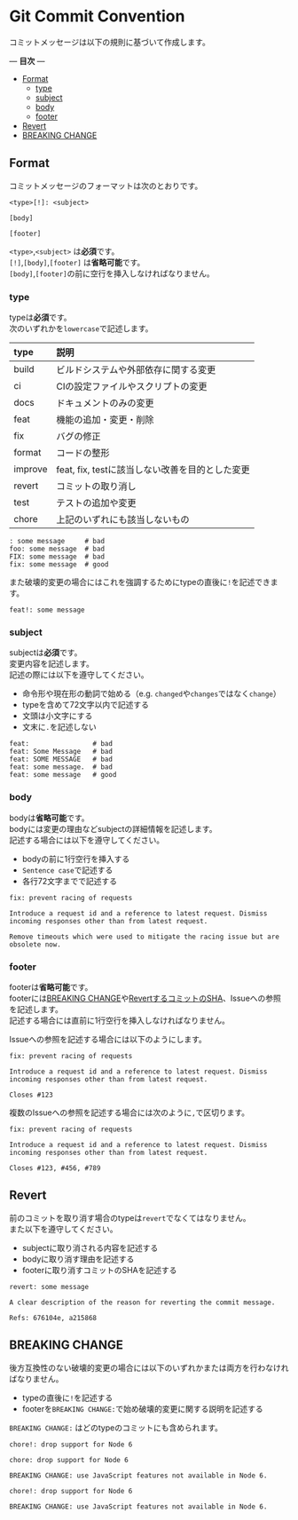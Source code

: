 # Git Commit Convention

コミットメッセージは以下の規則に基づいて作成します。  

— **目次** —

- [Format](#format)
  - [type](#type)
  - [subject](#subject)
  - [body](#body)
  - [footer](#footer)
- [Revert](#revert)
- [BREAKING CHANGE](#breaking-change)

## Format

コミットメッセージのフォーマットは次のとおりです。

```example
<type>[!]: <subject>

[body]

[footer]
```

`<type>`,`<subject>` は**必須**です。  
`[!]`,`[body]`,`[footer]` は**省略可能**です。  
`[body]`,`[footer]`の前に空行を挿入しなければなりません。  

### type

typeは**必須**です。  
次のいずれかを`lowercase`で記述します。  

| type    | 説明                                            |
| :------ | :---------------------------------------------- |
| build   | ビルドシステムや外部依存に関する変更            |
| ci      | CIの設定ファイルやスクリプトの変更              |
| docs    | ドキュメントのみの変更                          |
| feat    | 機能の追加・変更・削除                          |
| fix     | バグの修正                                      |
| format  | コードの整形                                    |
| improve | feat, fix, testに該当しない改善を目的とした変更 |
| revert  | コミットの取り消し                              |
| test    | テストの追加や変更                              |
| chore   | 上記のいずれにも該当しないもの                  |

```example
: some message     # bad
foo: some message  # bad
FIX: some message  # bad
fix: some message  # good
```

また破壊的変更の場合にはこれを強調するためにtypeの直後に`!`を記述できます。  

```example
feat!: some message
```

### subject

subjectは**必須**です。  
変更内容を記述します。  
記述の際には以下を遵守してください。  

- 命令形や現在形の動詞で始める（e.g. `changed`や`changes`ではなく`change`）
- typeを含めて72文字以内で記述する
- 文頭は小文字にする
- 文末に`.`を記述しない

```example
feat:                # bad
feat: Some Message   # bad
feat: SOME MESSAGE   # bad
feat: some message.  # bad
feat: some message   # good
```

### body

bodyは**省略可能**です。  
bodyには変更の理由などsubjectの詳細情報を記述します。  
記述する場合には以下を遵守してください。  

- bodyの前に1行空行を挿入する
- `Sentence case`で記述する
- 各行72文字までで記述する

```example
fix: prevent racing of requests

Introduce a request id and a reference to latest request. Dismiss
incoming responses other than from latest request.

Remove timeouts which were used to mitigate the racing issue but are
obsolete now.
```

### footer

footerは**省略可能**です。  
footerには[BREAKING CHANGE](#breaking-change)や[RevertするコミットのSHA](#revert)、Issueへの参照を記述します。  
記述する場合には直前に1行空行を挿入しなければなりません。  

Issueへの参照を記述する場合には以下のようにします。  

```example
fix: prevent racing of requests

Introduce a request id and a reference to latest request. Dismiss
incoming responses other than from latest request.

Closes #123
```

複数のIssueへの参照を記述する場合には次のように`,`で区切ります。  

```example
fix: prevent racing of requests

Introduce a request id and a reference to latest request. Dismiss
incoming responses other than from latest request.

Closes #123, #456, #789
```

## Revert

前のコミットを取り消す場合のtypeは`revert`でなくてはなりません。  
また以下を遵守してください。  

- subjectに取り消される内容を記述する
- bodyに取り消す理由を記述する
- footerに取り消すコミットのSHAを記述する

```example
revert: some message

A clear description of the reason for reverting the commit message.

Refs: 676104e, a215868
```

## BREAKING CHANGE

後方互換性のない破壊的変更の場合には以下のいずれかまたは両方を行わなければなりません。  

- typeの直後に`!`を記述する
- footerを`BREAKING CHANGE:`で始め破壊的変更に関する説明を記述する

`BREAKING CHANGE:` はどのtypeのコミットにも含められます。  

```example
chore!: drop support for Node 6
```

```example
chore: drop support for Node 6

BREAKING CHANGE: use JavaScript features not available in Node 6.
```

```example
chore!: drop support for Node 6

BREAKING CHANGE: use JavaScript features not available in Node 6.
```
